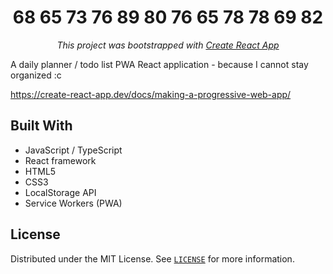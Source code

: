 <h1 align="center">68 65 73 76 89  80 76 65 78 78 69 82</h1>

<p align="center">
<i>This project was bootstrapped with <a href="https://create-react-app.dev/docs/making-a-progressive-web-app/">Create React App</a></i>
</p>

A daily planner / todo list PWA React application - because I cannot stay organized :c

https://create-react-app.dev/docs/making-a-progressive-web-app/

## Built With
- JavaScript / TypeScript
- React framework
- HTML5
- CSS3
- LocalStorage API
- Service Workers (PWA)

## License

Distributed under the MIT License. See [`LICENSE`](./LICENSE) for more information.
